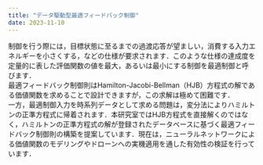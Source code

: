 ```yaml
---
title: "データ駆動型最適フィードバック制御"
date: 2023-11-10
---
```




制御を行う際には，目標状態に至るまでの過渡応答が望ましい，消費する入力エネルギーを小さくする，などの仕様が要求されます．このような仕様の達成度を定量的に表した評価関数の値を最大，あるいは最小にする制御を最適制御と呼びます．  
最適フィードバック制御則はHamilton-Jacobi-Bellman（HJB）方程式の解である価値関数を求めることで設計できますが，この求解は極めて困難です．  
一方，最適制御入力を時系列データとして求める問題は，変分法によりハミルトンの正準方程式に帰着されます．本研究室ではHJB方程式を直接解くのではなく，ハミルトンの正準方程式の解が登録されたデータベースに基づく最適フィードバック制御則の構築を提案しています．現在は，ニューラルネットワークによる価値関数のモデリングやドローンへの実機適用を通した有効性の検証を行っています．